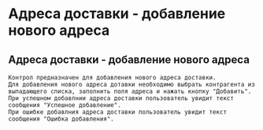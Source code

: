 ﻿---
description: 2.4.7
---
# Адреса доставки - добавление нового адреса
## Адреса доставки - добавление нового адреса
	Контрол предназначен для добавления нового адреса доставки.
	Для добавления нового адреса дотавки необходимо выбрать контрагента из выпадающего списка, заполнить поля адреса и нажать кнопку "Добавить".
	При успешном добавлнии адреса доставки пользователь увидит текст сообщения "Успешное добавление".
	При ошибке добавлния адреса доставки пользователь увидит текст сообщения "Ошибка добавления".
